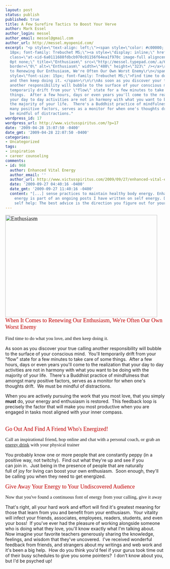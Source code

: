 ```yaml
---
layout: post
status: publish
published: true
title: A Few Surefire Tactics to Boost Your Verve
author: Mark Essel
author_login: messel
author_email: messel@gmail.com
author_url: http://messel.myopenid.com/
excerpt: "<p style=\"text-align: left;\"><span style=\"color: #c00000; font-size:
  18px; font-family: Trebuchet MS;\"><a style=\"display: inline;\" href=\"http://www.flickr.com/photos/damongarrett/\"><img
  class=\"at-xid-6a0111688fdbcb970c01156f64ea1f970c image-full aligncenter\" style=\"border:
  0pt none;\" title=\"Enthusiasm\" src=\"http://messel.typepad.com/.a/6a0111688fdbcb970c01156f64ea1f970c-800wi\"
  border=\"0\" alt=\"Enthusiasm\" width=\"480\" height=\"323\" /></a>\r\nWhen It Comes
  to Renewing Our Enthusiasm, We're Often Our Own Worst Enemy\r\n</span>\r\n<span
  style=\"font-size: 15px; font-family: Trebuchet MS;\">Find time to do what you love,
  and then keep doing it. </span>\r\n\r\nAs soon as you discover your true calling
  another responsibility will bubble to the surface of your conscious mind.  You'll
  temporarily drift from your \"flow\" state for a few minutes to take care of some
  things.  After a few hours, days or even years you'll come to the realization that
  your day to day activities are not in harmony with what you want to be doing with
  the majority of your life.  There's a Buddhist practice of mindfulness that amongst
  many positive factors, serves as a monitor for when one's thoughts drift.  We must
  be mindful of distractions."
wordpress_id: 17
wordpress_url: http://www.victusspiritus.com/?p=17
date: '2009-04-28 15:07:50 -0400'
date_gmt: '2009-04-28 22:07:50 -0400'
categories:
- Uncategorized
tags:
- inspiration
- career counseling
comments:
- id: 968
  author: Enhanced Vital Energy
  author_email: ''
  author_url: http://www.victusspiritus.com/2009/09/27/enhanced-vital-energy/
  date: '2009-09-27 04:40:16 -0400'
  date_gmt: '2009-09-27 11:40:16 -0400'
  content: "[...] sense practices to maintain healthy body energy. Enhanced vital
    energy is part of an ongoing posts I have written on self energy. Disclaimer on
    self help: The best advice is the direction you figure out for yourself. As [...]"
---
```

<p style="text-align: left;"><span style="color: #c00000; font-size: 18px; font-family: Trebuchet MS;"><a style="display: inline;" href="http://www.flickr.com/photos/damongarrett/"><img class="at-xid-6a0111688fdbcb970c01156f64ea1f970c image-full aligncenter" style="border: 0pt none;" title="Enthusiasm" src="http://messel.typepad.com/.a/6a0111688fdbcb970c01156f64ea1f970c-800wi" border="0" alt="Enthusiasm" width="480" height="323" /></a><br />
When It Comes to Renewing Our Enthusiasm, We're Often Our Own Worst Enemy<br />
</span><br />
<span style="font-size: 15px; font-family: Trebuchet MS;">Find time to do what you love, and then keep doing it. </span></p>
<p>As soon as you discover your true calling another responsibility will bubble to the surface of your conscious mind.  You'll temporarily drift from your "flow" state for a few minutes to take care of some things.  After a few hours, days or even years you'll come to the realization that your day to day activities are not in harmony with what you want to be doing with the majority of your life.  There's a Buddhist practice of mindfulness that amongst many positive factors, serves as a monitor for when one's thoughts drift.  We must be mindful of distractions.<a id="more"></a><a id="more-17"></a></p>
<p>When you are actively pursuing the work that you most love, that you simply <strong>must</strong> do, your energy and enthusiasm is restored.  This feedback loop is precisely the factor that will make you most productive when you are engaged in tasks most aligned with your inner compass.</p>
<p><span style="color: #c00000; font-size: 18px; font-family: Trebuchet MS;"><br />
</span><span style="color: #c00000; font-size: 18px; font-family: Trebuchet MS;">Go Out And Find A Friend Who's Energized!<br />
</span></p>
<p><span style="font-size: 15px; font-family: Trebuchet MS;">Call an inspirational friend, hop online and chat with a personal coach, or grab an <a href="http://www.squidoo.com/RedlinePowerRush">energy drink</a> with your physical trainer</span></p>
<p>You probably know one or more people that are constantly peppy (in a<br />
positive way, not twitchy).  Find out what they're up and see if you<br />
can join in.  Just being in the presence of people that are naturally<br />
full of joy for living can boost your own enthusiasm.  Soon enough, they'll be calling you when they need to get energized.</p>
<p><span style="color: #c00000; font-size: 18px; font-family: Trebuchet MS;">Give Away Your Energy to Your Undiscovered Audience</span></p>
<p><span style="font-size: 15px; font-family: Trebuchet MS;">Now that you've found a continuous font of energy from your calling, give it away</span></p>
<p>That's right, all your hard work and effort will find it's greatest meaning for those that learn from you and benefit from your enthusiasm.  Your vitality will infect your friends, associates, employees, readers, students, and even your boss!  If you've ever had the pleasure of working alongside someone who is doing what they love, you'll know exactly what I'm talking about.  Now imagine your favorite teachers generously sharing the knowledge, feelings, and wisdom that they've uncovered.  I've received wonderful feedback from friends, and strangers about my writings and web work and it's been a big help.  How do you think you'd feel if your gurus took time out of their busy schedules to give you some pointers?  I don't know about you, but I'd be psyched up!</p>
